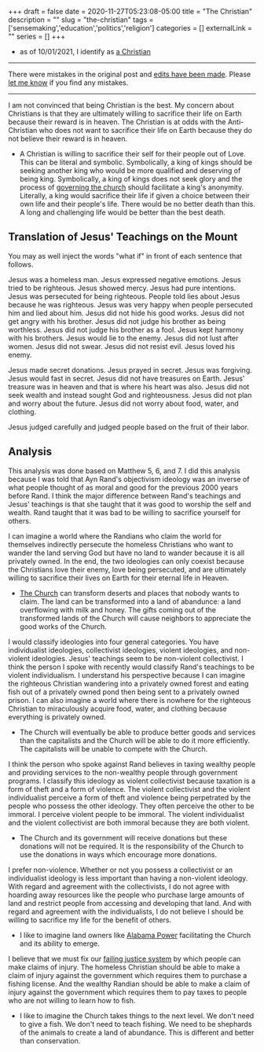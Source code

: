 +++
draft = false
date = 2020-11-27T05:23:08-05:00
title = "The Christian"
description = ""
slug = "the-christian"
tags = ['sensemaking','education','politics','religion']
categories = []
externalLink = ""
series = []
+++
 
- as of 10/01/2021, I identify as [a Christian](/posts/truth#christian-people)

***
There were mistakes in the original post and [edits have been made](https://github.com/heroLFG/hugo-herolfg-site/commits/dev/content/posts/the-christian.md).  Please [let me know](https://discord.gg/YZP89kc) if you find any mistakes.
***

I am not convinced that being Christian is the best.  My concern about Christians is that they are ultimately willing to sacrifice their life on Earth because their reward is in heaven.  The Christian is at odds with the Anti-Christian who does not want to sacrifice their life on Earth because they do not believe their reward is in heaven.

- A Christian is willing to sacrifice their self for their people out of Love.  This can be literal and symbolic.  Symbolically, a king of kings should be seeking another king who would be more qualified and deserving of being king.  Symbolically, a king of kings does not seek glory and the process of [governing the church](/posts/government) should facilitate a king's anonymity.  Literally, a king would sacrifice their life if given a choice between their own life and their people's life.  There would be no better death than this.  A long and challenging life would be better than the best death.

## Translation of Jesus' Teachings on the Mount

You may as well inject the words "what if" in front of each sentence that follows.

Jesus was a homeless man.  Jesus expressed negative emotions.  Jesus tried to be righteous.  Jesus showed mercy.  Jesus had pure intentions.  Jesus was persecuted for being righteous.  People told lies about Jesus because he was righteous.  Jesus was very happy when people persecuted him and lied about him.  Jesus did not hide his good works.  Jesus did not get angry with his brother.  Jesus did not judge his brother as being worthless.  Jesus did not judge his brother as a fool.  Jesus kept harmony with his brothers.  Jesus would lie to the enemy.  Jesus did not lust after women.  Jesus did not swear.  Jesus did not resist evil.  Jesus loved his enemy.

Jesus made secret donations.  Jesus prayed in secret.  Jesus was forgiving.  Jesus would fast in secret.  Jesus did not have treasures on Earth.  Jesus' treasure was in heaven and that is where his heart was also.  Jesus did not seek wealth and instead sought God and righteousness.  Jesus did not plan and worry about the future.  Jesus did not worry about food, water, and clothing.

Jesus judged carefully and judged people based on the fruit of their labor.

## Analysis

This analysis was done based on Matthew 5, 6, and 7.  I did this analysis because I was told that Ayn Rand's objectivism ideology was an inverse of what people thought of as moral and good for the previous 2000 years before Rand.  I think the major difference between Rand's teachings and Jesus' teachings is that she taught that it was good to worship the self and wealth.  Rand taught that it was bad to be willing to sacrifice yourself for others.

I can imagine a world where the Randians who claim the world for themselves indirectly persecute the homeless Christians who want to wander the land serving God but have no land to wander because it is all privately owned.  In the end, the two ideologies can only coexist because the Christians love their enemy, love being persecuted, and are ultimately willing to sacrifice their lives on Earth for their eternal life in Heaven.

- [The Church](/posts/truth#church) can transform deserts and places that nobody wants to claim.  The land can be transformed into a land of abandunce: a land overflowing with milk and honey.  The gifts coming out of the transformed lands of the Church will cause neighbors to appreciate the good works of the Church.

I would classify ideologies into four general categories.  You have individualist ideologies, collectivist ideologies, violent ideologies, and non-violent ideologies.  Jesus' teachings seem to be non-violent collectivist.  I think the person I spoke with recently would classify Rand's teachings to be violent individualism.  I understand his perspective because I can imagine the righteous Christian wandering into a privately owned forest and eating fish out of a privately owned pond then being sent to a privately owned prison.  I can also imagine a world where there is nowhere for the righteous Christian to miraculously acquire food, water, and clothing because everything is privately owned.

- The Church will eventually be able to produce better goods and services than the capitalists and the Church will be able to do it more efficiently.  The capitalists will be unable to compete with the Church.

I think the person who spoke against Rand believes in taxing wealthy people and providing services to the non-wealthy people through government programs.  I classify this ideology as violent collectivist because taxation is a form of theft and a form of violence.  The violent collectivist and the violent individualist perceive a form of theft and violence being perpetrated by the people who possess the other ideology.  They often perceive the other to be immoral.  I perceive violent people to be immoral.  The violent individualist and the violent collectivist are both immoral because they are both violent.

- The Church and its government will receive donations but these donations will not be required.  It is the responsibility of the Church to use the donations in ways which encourage more donations.

I prefer non-violence.  Whether or not you possess a collectivist or an individualist ideology is less important than having a non-violent ideology.  With regard and agreement with the collectivists, I do not agree with hoarding away resources like the people who purchase large amounts of land and restrict people from accessing and developing that land.  And with regard and agreement with the individualists, I do not believe I should be willing to sacrifice my life for the benefit of others.

- I like to imagine land owners like [Alabama Power](https://www.alabamapower.com/) facilitating the Church and its ability to emerge.

I believe that we must fix our [failing justice system](/posts/failing-justice-systems) by which people can make claims of injury.  The homeless Christian should be able to make a claim of injury against the government which requires them to purchase a fishing license.  And the wealthy Randian should be able to make a claim of injury against the government which requires them to pay taxes to people who are not willing to learn how to fish.

- I like to imagine the Church takes things to the next level.  We don't need to give a fish.  We don't need to teach fishing.  We need to be shephards of the animals to create a land of abundance.  This is different and better than conservation.
